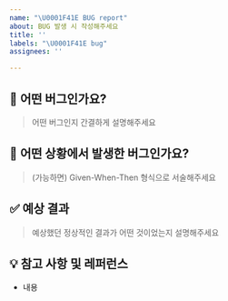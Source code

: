 ```yaml
---
name: "\U0001F41E BUG report"
about: BUG 발생 시 작성해주세요
title: ''
labels: "\U0001F41E bug"
assignees: ''

---
```


## 🐞 어떤 버그인가요?

> 어떤 버그인지 간결하게 설명해주세요


## 📝 어떤 상황에서 발생한 버그인가요?
> (가능하면) Given-When-Then 형식으로 서술해주세요

## ✅ 예상 결과
> 예상했던 정상적인 결과가 어떤 것이었는지 설명해주세요

## 💡 참고 사항 및 레퍼런스
- 내용
